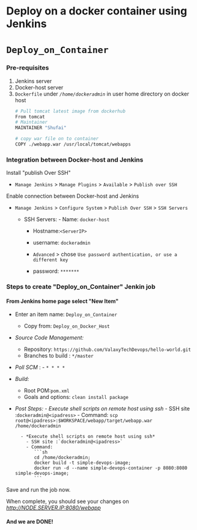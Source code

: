 # Deploy on a docker container using Jenkins 
# `Deploy_on_Container`

### Pre-requisites

1. Jenkins server 
1. Docker-host server 
1. `Dockerfile` under *`/home/dockeradmin`* in user home directory on docker host 
   ```sh 
   # Pull tomcat latest image from dockerhub 
   From tomcat
   # Maintainer
   MAINTAINER "Shufai" 

   # copy war file on to container 
   COPY ./webapp.war /usr/local/tomcat/webapps
### Integration between Docker-host and Jenkins

Install "publish Over SSH"
 - `Manage Jenkins` > `Manage Plugins` > `Available` > `Publish over SSH`

Enable connection between Docker-host and Jenkins

- `Manage Jenkins` > `Configure System` > `Publish Over SSH` > `SSH Servers` 

	- SSH Servers:
                - Name: `docker-host`
		- Hostname:`<ServerIP>`
		- username: `dockeradmin`
               
       -  `Advanced` > chose `Use password authentication, or use a different key`
		 - password: `*******`
 
### Steps to create "Deploy_on_Container" Jenkin job
#### From Jenkins home page select "New Item"
   - Enter an item name: `Deploy_on_Container`
     - Copy from: `Deploy_on_Docker_Host`
     
   - *Source Code Management:*
      - Repository: `https://github.com/ValaxyTechDevops/hello-world.git`
      - Branches to build : `*/master`  
   - *Poll SCM* :      - `* * * *`

   - *Build:*
     - Root POM:`pom.xml`
     - Goals and options: `clean install package`

   - *Post Steps:*
         - *Execute shell scripts on remote host using ssh*
            - SSH site :`dockeradmin@<ipadress>`
            - Command: `scp root@<ipadress>:$WORKSPACE/webapp/target/webapp.war /home/dockeradmin`

	       - *Execute shell scripts on remote host using ssh*
             - SSH site :`dockeradmin@<ipadress>`
             - Command:
                ```sh 
                cd /home/dockeradmin;
                docker build -t simple-devops-image; 
                docker run -d --name simple-devops-container -p 8080:8080 simple-devops-image;
                ```

Save and run the job now.

When complete, you should see your changes on *http://NODE.SERVER.IP:8080/webapp*

#### And we are DONE!
